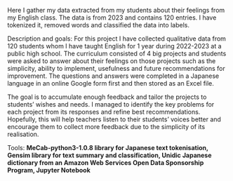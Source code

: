 Here I gather my data extracted from my students about their feelings from my English class.
The data is from 2023 and contains 120 entries.
I have tokenized it, removed words and classified the data into labels.



Description and goals: For this project I have collected qualitative data from 120 students whom I have taught English for 1 year during 2022-2023 at a public high school. The curriculum consisted of 4 big projects and students were asked to answer about their feelings on those projects such as the simplicity, ability to implement, usefulness and future recommendations for improvement. The questions and answers were completed in a Japanese language in an online Google form first and then stored as an Excel file.

The goal is to accumulate enough feedback and tailor the projects to students’ wishes and needs. I managed to identify the key problems for each project from its responses and refine best recommendations. Hopefully, this will help teachers listen to their students’ voices better and encourage them to collect more feedback due to the simplicity of its realisation.

Tools:
**MeCab-python3-1.0.8 library for Japanese text tokenisation,
Gensim library for text summary and classification,
Unidic Japanese dictionary from an Amazon Web Services Open Data Sponsorship Program,
Jupyter Notebook**
